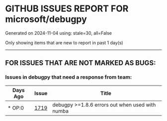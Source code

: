 
# GITHUB ISSUES REPORT FOR microsoft/debugpy


Generated on 2024-11-04 using: stale=30, all=False


Only showing items that are new to report in past 1 day(s)


---

## FOR ISSUES THAT ARE NOT MARKED AS BUGS:


### Issues in debugpy that need a response from team:

| Days Ago | Issue | Title |
| --- | --- | --- |
 | \* OP:0  |[1719](https://github.com/microsoft/debugpy/issues/1719 "debugpy >=1.8.6 errors out when used with numba")  |debugpy >=1.8.6 errors out when used with numba |




















